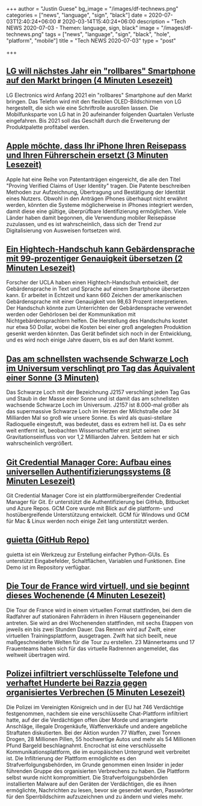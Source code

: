 +++
author = "Justin Guese"
bg_image = "/images/df-technews.png"
categories = ["news", "language", "sign", "black"]
date = 2020-07-03T12:40:24+06:00 # 2020-03-14T15:40:24+06:00
description = "Tech NEWS 2020-07-03 - Themen: language, sign, black"
image = "/images/df-technews.png"
tags = ["news", "language", "sign", "black", "hole", "platform", "mobile"]
title = "Tech NEWS 2020-07-03"
type = "post"

+++

## [LG will nächstes Jahr ein "rollbares" Smartphone auf den Markt bringen (4 Minuten Lesezeit)](https://www.koreatimes.co.kr/www/tech/2020/07/133_292190.html/1/010001731429ff69-4dceb338-1c6a-4194-9a9a-d1dcc4a5d6df-000000/5SaZwcnSkz1Rl9igyD_z9pLmVEzxGAdENOoInCcf1H0=148)

 LG Electronics wird Anfang 2021 ein "rollbares" Smartphone auf den Markt bringen. Das Telefon wird mit den flexiblen OLED-Bildschirmen von LG hergestellt, die sich wie eine Schriftrolle ausrollen lassen. Die Mobilfunksparte von LG hat in 20 aufeinander folgenden Quartalen Verluste eingefahren. Bis 2021 soll das Geschäft durch die Erweiterung der Produktpalette profitabel werden.

## [Apple möchte, dass Ihr iPhone Ihren Reisepass und Ihren Führerschein ersetzt (3 Minuten Lesezeit)](https://appleinsider.com/articles/20/07/02/apple-wants-your-iphone-to-replace-your-passport-and-drivers-license/1/010001731429ff69-4dceb338-1c6a-4194-9a9a-d1dcc4a5d6df-000000/OTu-jZsiwcpsFTwJgHLkPeoON9ZRPANCXAQ2tvVccBQ=148)

 Apple hat eine Reihe von Patentanträgen eingereicht, die alle den Titel "Proving Verified Claims of User Identity" tragen. Die Patente beschreiben Methoden zur Aufzeichnung, Übertragung und Bestätigung der Identität eines Nutzers. Obwohl in den Anträgen iPhones überhaupt nicht erwähnt werden, könnten die Systeme möglicherweise in iPhones integriert werden, damit diese eine gültige, überprüfbare Identifizierung ermöglichen. Viele Länder haben damit begonnen, die Verwendung mobiler Reisepässe zuzulassen, und es ist wahrscheinlich, dass sich der Trend zur Digitalisierung von Ausweisen fortsetzen wird.

## [Ein Hightech-Handschuh kann Gebärdensprache mit 99-prozentiger Genauigkeit übersetzen (2 Minuten Lesezeit)](https://www.engadget.com/ucla-glove-sign-language-translator-134846711.html/1/010001731429ff69-4dceb338-1c6a-4194-9a9a-d1dcc4a5d6df-000000/R5TkuUH--7NtSiZHqIa9fYvl26gXferlkmo57UBkyPo=148)

 Forscher der UCLA haben einen Hightech-Handschuh entwickelt, der Gebärdensprache in Text und Sprache auf einem Smartphone übersetzen kann. Er arbeitet in Echtzeit und kann 660 Zeichen der amerikanischen Gebärdensprache mit einer Genauigkeit von 98,63 Prozent interpretieren. Der Handschuh könnte zum Unterrichten der Gebärdensprache verwendet werden oder Gehörlosen bei der Kommunikation mit Nichtgebärdensprachlern helfen. Die Herstellung des Handschuhs kostet nur etwa 50 Dollar, wobei die Kosten bei einer groß angelegten Produktion gesenkt werden könnten. Das Gerät befindet sich noch in der Entwicklung, und es wird noch einige Jahre dauern, bis es auf den Markt kommt.

## [Das am schnellsten wachsende Schwarze Loch im Universum verschlingt pro Tag das Äquivalent einer Sonne (3 Minuten)](https://www.zmescience.com/science/news-science/fastest-growing-black-hole-052352//1/010001731429ff69-4dceb338-1c6a-4194-9a9a-d1dcc4a5d6df-000000/uzLdlJP35PhuyhmtrAmMFcDiihiL-Y1mOSsVR3Pbak0=148)

 Das Schwarze Loch mit der Bezeichnung J2157 verschlingt jeden Tag Gas und Staub in der Masse einer Sonne und ist damit das am schnellsten wachsende Schwarze Loch im Universum. J2157 ist 8.000-mal größer als das supermassive Schwarze Loch im Herzen der Milchstraße oder 34 Milliarden Mal so groß wie unsere Sonne. Es wird als quasi-stellare Radioquelle eingestuft, was bedeutet, dass es extrem hell ist. Da es sehr weit entfernt ist, beobachten Wissenschaftler erst jetzt seinen Gravitationseinfluss von vor 1,2 Milliarden Jahren. Seitdem hat er sich wahrscheinlich vergrößert.

## [Git Credential Manager Core: Aufbau eines universellen Authentifizierungssystems (8 Minuten Lesezeit)](https://github.blog/2020-07-02-git-credential-manager-core-building-a-universal-authentication-experience//1/010001731429ff69-4dceb338-1c6a-4194-9a9a-d1dcc4a5d6df-000000/j9m4xxiIDjy9iid7Bd8pobbqMB5ZYPxWOmYoY2ZN5P0=148)

 Git Credential Manager Core ist ein plattformübergreifender Credential Manager für Git. Er unterstützt die Authentifizierung bei GitHub, Bitbucket und Azure Repos. GCM Core wurde mit Blick auf die plattform- und hostübergreifende Unterstützung entwickelt. GCM für Windows und GCM für Mac & Linux werden noch einige Zeit lang unterstützt werden.

## [guietta (GitHub Repo)](https://github.com/alfiopuglisi/guietta/1/010001731429ff69-4dceb338-1c6a-4194-9a9a-d1dcc4a5d6df-000000/fWsuNngL0ytH9ANzerVw0k5W06nJFf9l2IZBs5eD_3M=148)

 guietta ist ein Werkzeug zur Erstellung einfacher Python-GUIs. Es unterstützt Eingabefelder, Schaltflächen, Variablen und Funktionen. Eine Demo ist im Repository verfügbar.

## [Die Tour de France wird virtuell, und sie beginnt dieses Wochenende (4 Minuten Lesezeit)](https://singularityhub.com/2020/07/02/the-tour-de-france-is-going-virtual-and-it-starts-this-weekend//1/010001731429ff69-4dceb338-1c6a-4194-9a9a-d1dcc4a5d6df-000000/SYjdOOUEQ3ylVLDe17s58wz24_K2EZsA8NQhQJVqxuE=148)

 Die Tour de France wird in einem virtuellen Format stattfinden, bei dem die Radfahrer auf stationären Fahrrädern in ihren Häusern gegeneinander antreten. Sie wird an drei Wochenenden stattfinden, mit sechs Etappen von jeweils ein bis zwei Stunden Dauer. Das Rennen wird auf Zwift, einer virtuellen Trainingsplattform, ausgetragen. Zwift hat sich beeilt, neue maßgeschneiderte Welten für die Tour zu erstellen. 23 Männerteams und 17 Frauenteams haben sich für das virtuelle Radrennen angemeldet, das weltweit übertragen wird.

## [Polizei infiltriert verschlüsselte Telefone und verhaftet Hunderte bei Razzia gegen organisiertes Verbrechen (5 Minuten Lesezeit)](https://arstechnica.com/tech-policy/2020/07/police-infiltrate-encrypted-phones-arrest-hundreds-in-organized-crime-bust//1/010001731429ff69-4dceb338-1c6a-4194-9a9a-d1dcc4a5d6df-000000/3FR02j7WCXYUes3evVgG0jifZe5IZ_4wIA_55L5XeEU=148)

 Die Polizei im Vereinigten Königreich und in der EU hat 746 Verdächtige festgenommen, nachdem sie eine verschlüsselte Chat-Plattform infiltriert hatte, auf der die Verdächtigen offen über Morde und arrangierte Anschläge, illegale Drogenkäufe, Waffenverkäufe und andere angebliche Straftaten diskutierten. Bei der Aktion wurden 77 Waffen, zwei Tonnen Drogen, 28 Millionen Pillen, 55 hochwertige Autos und mehr als 54 Millionen Pfund Bargeld beschlagnahmt. Encrochat ist eine verschlüsselte Kommunikationsplattform, die im europäischen Untergrund weit verbreitet ist. Die Infiltrierung der Plattform ermöglichte es den Strafverfolgungsbehörden, im Grunde genommen einen Insider in jeder führenden Gruppe des organisierten Verbrechens zu haben. Die Plattform selbst wurde nicht kompromittiert. Die Strafverfolgungsbehörden installierten Malware auf den Geräten der Verdächtigen, die es ihnen ermöglichte, Nachrichten zu lesen, bevor sie gesendet wurden, Passwörter für den Sperrbildschirm aufzuzeichnen und zu ändern und vieles mehr.

